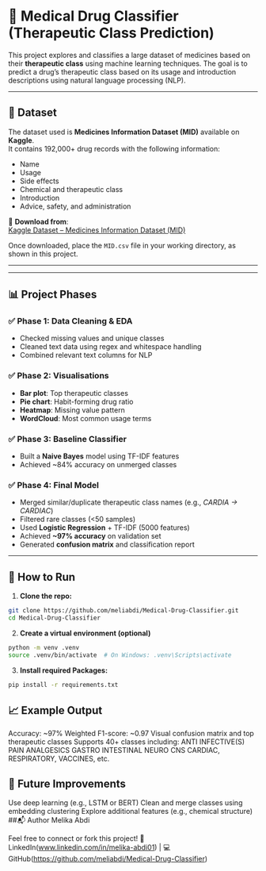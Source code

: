 # 🧬 Medical Drug Classifier (Therapeutic Class Prediction)

This project explores and classifies a large dataset of medicines based on their **therapeutic class** using machine learning techniques. The goal is to predict a drug’s therapeutic class based on its usage and introduction descriptions using natural language processing (NLP).

---

## 📂 Dataset

The dataset used is **Medicines Information Dataset (MID)** available on **Kaggle**.  
It contains 192,000+ drug records with the following information:
- Name
- Usage
- Side effects
- Chemical and therapeutic class
- Introduction
- Advice, safety, and administration

🔗 **Download from**:  
[Kaggle Dataset – Medicines Information Dataset (MID)](https://www.kaggle.com/datasets/imtkaggleteam/medical-information-dataset)

Once downloaded, place the `MID.csv` file in your working directory, as shown in this project.

---


---

## 📊 Project Phases

### ✅ Phase 1: Data Cleaning & EDA
- Checked missing values and unique classes
- Cleaned text data using regex and whitespace handling
- Combined relevant text columns for NLP

### ✅ Phase 2: Visualisations
- **Bar plot**: Top therapeutic classes
- **Pie chart**: Habit-forming drug ratio
- **Heatmap**: Missing value pattern
- **WordCloud**: Most common usage terms

### ✅ Phase 3: Baseline Classifier
- Built a **Naive Bayes** model using TF-IDF features
- Achieved ~84% accuracy on unmerged classes

### ✅ Phase 4: Final Model
- Merged similar/duplicate therapeutic class names (e.g., *CARDIA → CARDIAC*)
- Filtered rare classes (<50 samples)
- Used **Logistic Regression** + TF-IDF (5000 features)
- Achieved **~97% accuracy** on validation set
- Generated **confusion matrix** and classification report

---

## 🚀 How to Run

1. **Clone the repo:**
```bash
git clone https://github.com/meliabdi/Medical-Drug-Classifier.git
cd Medical-Drug-Classifier
```


2. **Create a virtual environment (optional)**
```bash
python -m venv .venv
source .venv/bin/activate  # On Windows: .venv\Scripts\activate
```


3. **Install required Packages:**
```bash
pip install -r requirements.txt
```


## 📈 Example Output
Accuracy: ~97%
Weighted F1-score: ~0.97
Visual confusion matrix and top therapeutic classes
Supports 40+ classes including:
ANTI INFECTIVE(S)
PAIN ANALGESICS
GASTRO INTESTINAL
NEURO CNS
CARDIAC, RESPIRATORY, VACCINES, etc.

## 🧠 Future Improvements
Use deep learning (e.g., LSTM or BERT)
Clean and merge classes using embedding clustering
Explore additional features (e.g., chemical structure)
##📬 Author
Melika Abdi

Feel free to connect or fork this project!
📧 LinkedIn(www.linkedin.com/in/melika-abdi01) | 💻 GitHub(https://github.com/meliabdi/Medical-Drug-Classifier)

